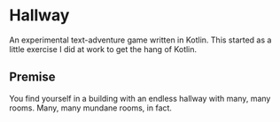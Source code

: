 # Hallway
An experimental text-adventure game written in Kotlin. This started as a little exercise I did at work to get the hang of Kotlin.

## Premise
You find yourself in a building with an endless hallway with many, many rooms. Many, many mundane rooms, in fact.
